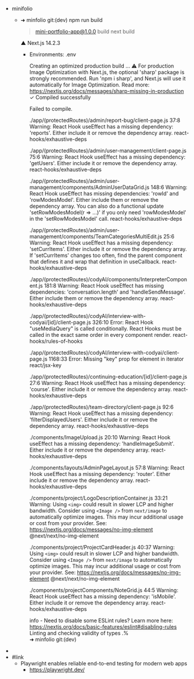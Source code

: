 - minifolio
	- ➜  minfolio git:(dev) npm run build
	  
	  > mini-portfolio-app@1.0.0 build
	  > next build
	  
	    ▲ Next.js 14.2.3
		- Environments: .env
		  
		  Creating an optimized production build ...
		  ⚠ For production Image Optimization with Next.js, the optional 'sharp' package is strongly recommended. Run 'npm i sharp', and Next.js will use it automatically for Image Optimization.
		  Read more: https://nextjs.org/docs/messages/sharp-missing-in-production
		  ✓ Compiled successfully
		  
		  Failed to compile.
		  
		  ./app/(protectedRoutes)/admin/report-bug/client-page.js
		  37:8  Warning: React Hook useEffect has a missing dependency: 'reports'. Either include it or remove the dependency array.  react-hooks/exhaustive-deps
		  
		  ./app/(protectedRoutes)/admin/user-management/client-page.js
		  75:6  Warning: React Hook useEffect has a missing dependency: 'getUsers'. Either include it or remove the dependency array.  react-hooks/exhaustive-deps
		  
		  ./app/(protectedRoutes)/admin/user-management/components/AdminUserDataGrid.js
		  148:6  Warning: React Hook useEffect has missing dependencies: 'rowId' and 'rowModesModel'. Either include them or remove the dependency array. You can also do a functional update 'setRowModesModel(r => ...)' if you only need 'rowModesModel' in the 'setRowModesModel' call.  react-hooks/exhaustive-deps
		  
		  ./app/(protectedRoutes)/admin/user-management/components/TeamCategoriesMultiEdit.js
		  25:6  Warning: React Hook useEffect has a missing dependency: 'setCurrItems'. Either include it or remove the dependency array. If 'setCurrItems' changes too often, find the parent component that defines it and wrap that definition in useCallback.  react-hooks/exhaustive-deps
		  
		  ./app/(protectedRoutes)/codyAI/components/InterpreterComponent.js
		  181:8  Warning: React Hook useEffect has missing dependencies: 'conversation.length' and 'handleSendMessage'. Either include them or remove the dependency array.  react-hooks/exhaustive-deps
		  
		  ./app/(protectedRoutes)/codyAI/interview-with-codyai/[id]/client-page.js
		  326:10  Error: React Hook "useMediaQuery" is called conditionally. React Hooks must be called in the exact same order in every component render.  react-hooks/rules-of-hooks
		  
		  ./app/(protectedRoutes)/codyAI/interview-with-codyai/client-page.js
		  1168:33  Error: Missing "key" prop for element in iterator  react/jsx-key
		  
		  ./app/(protectedRoutes)/continuing-education/[id]/client-page.js
		  27:6  Warning: React Hook useEffect has a missing dependency: 'course'. Either include it or remove the dependency array.  react-hooks/exhaustive-deps
		  
		  ./app/(protectedRoutes)/team-directory/client-page.js
		  92:6  Warning: React Hook useEffect has a missing dependency: 'filterDisplayedUsers'. Either include it or remove the dependency array.  react-hooks/exhaustive-deps
		  
		  ./components/ImageUpload.js
		  20:10  Warning: React Hook useEffect has a missing dependency: 'handleImageSubmit'. Either include it or remove the dependency array.  react-hooks/exhaustive-deps
		  
		  ./components/layouts/AdminPageLayout.js
		  57:8  Warning: React Hook useEffect has a missing dependency: 'router'. Either include it or remove the dependency array.  react-hooks/exhaustive-deps
		  
		  ./components/project/LogoDescriptionContainer.js
		  33:21  Warning: Using `<img>` could result in slower LCP and higher bandwidth. Consider using `<Image />` from `next/image` to automatically optimize images. This may incur additional usage or cost from your provider. See: https://nextjs.org/docs/messages/no-img-element  @next/next/no-img-element
		  
		  ./components/project/ProjectCardHeader.js
		  40:37  Warning: Using `<img>` could result in slower LCP and higher bandwidth. Consider using `<Image />` from `next/image` to automatically optimize images. This may incur additional usage or cost from your provider. See: https://nextjs.org/docs/messages/no-img-element  @next/next/no-img-element
		  
		  ./components/projectComponents/NoteGrid.js
		  44:5  Warning: React Hook useEffect has a missing dependency: 'isMobile'. Either include it or remove the dependency array.  react-hooks/exhaustive-deps
		  
		  info  - Need to disable some ESLint rules? Learn more here: https://nextjs.org/docs/basic-features/eslint#disabling-rules
		  Linting and checking validity of types  .%                                             
		  ➜  minfolio git:(dev)
-
- #link
	- Playwright enables reliable end-to-end testing for modern web apps
		- https://playwright.dev/